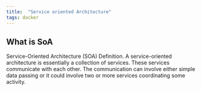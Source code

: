 ```yaml
---
title:  "Service oriented Architecture"
tags: docker
---
```

## What is SoA

Service-Oriented Architecture (SOA) Definition. A service-oriented architecture is essentially a collection of services. These services communicate with each other. The communication can involve either simple data passing or it could involve two or more services coordinating some activity.

